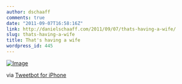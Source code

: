 ```yaml
---
author: dschaaff
comments: true
date: "2011-09-07T16:58:16Z"
link: http://danielschaaff.com/2011/09/07/thats-having-a-wife/
slug: thats-having-a-wife
title: That's having a wife
wordpress_id: 445
---
```


[![Image](http://posterous.com/getfile/files.posterous.com/danielschaaff/EDDHICvtfogGzFFangawnejqDqvCdgmgGgbGfFwBuIwdpAowxrtpmjiegahD/image.jpg.scaled500.jpg)](http://posterous.com/getfile/files.posterous.com/danielschaaff/EDDHICvtfogGzFFangawnejqDqvCdgmgGgbGfFwBuIwdpAowxrtpmjiegahD/image.jpg.scaled1000.jpg)

  

via [Tweetbot for iPhone](http://tapbots.com/tweetbot)
